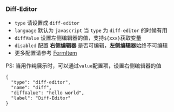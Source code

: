 ### Diff-Editor

-   `type` 请设置成 `diff-editor`
-   `language` 默认为 `javascript` 当 `type` 为 `diff-editor` 的时候有用
-   `diffValue` 设置左侧编辑器的值，支持`${xxx}`获取变量
-   `disabled` 配置 **右侧编辑器** 是否可编辑，**左侧编辑器**始终不可编辑
-   更多配置请参考 [FormItem](#FormItem)

PS: 当用作纯展示时，可以通过`value`配置项，设置右侧编辑器的值

```schema:height="350" scope="form-item"
{
  "type": "diff-editor",
  "name": "diff",
  "diffValue": "hello world",
  "label": "Diff-Editor"
}
```
